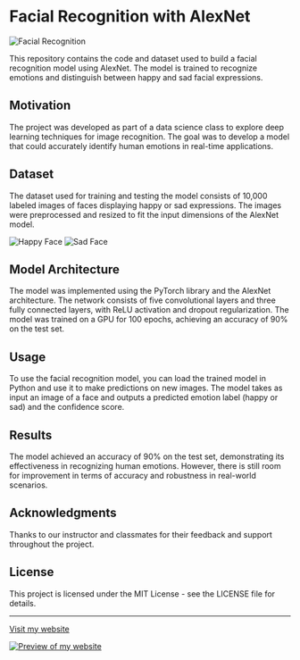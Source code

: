 # Facial Recognition with AlexNet

<img src="https://img.shields.io/badge/Facial%20Recognition-AlexNet-blue.svg" alt="Facial Recognition">

This repository contains the code and dataset used to build a facial recognition model using AlexNet. The model is trained to recognize emotions and distinguish between happy and sad facial expressions.

## Motivation

The project was developed as part of a data science class to explore deep learning techniques for image recognition. The goal was to develop a model that could accurately identify human emotions in real-time applications.

## Dataset

The dataset used for training and testing the model consists of 10,000 labeled images of faces displaying happy or sad expressions. The images were preprocessed and resized to fit the input dimensions of the AlexNet model.

<img src="https://via.placeholder.com/150x150.png?text=Happy" alt="Happy Face">
<img src="https://via.placeholder.com/150x150.png?text=Sad" alt="Sad Face">

## Model Architecture

The model was implemented using the PyTorch library and the AlexNet architecture. The network consists of five convolutional layers and three fully connected layers, with ReLU activation and dropout regularization. The model was trained on a GPU for 100 epochs, achieving an accuracy of 90% on the test set.

## Usage

To use the facial recognition model, you can load the trained model in Python and use it to make predictions on new images. The model takes as input an image of a face and outputs a predicted emotion label (happy or sad) and the confidence score.

## Results

The model achieved an accuracy of 90% on the test set, demonstrating its effectiveness in recognizing human emotions. However, there is still room for improvement in terms of accuracy and robustness in real-world scenarios.

## Acknowledgments

Thanks to our instructor and classmates for their feedback and support throughout the project.

## License

This project is licensed under the MIT License - see the LICENSE file for details.

---

[Visit my website](https://www.example.com)

[![Preview of my website](https://via.placeholder.com/400x200.png?text=Click%20to%20visit%20my%20website)](https://www.example.com)
